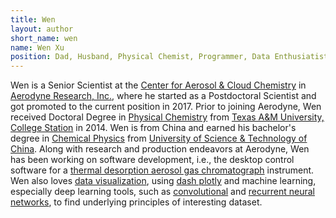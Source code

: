 ```yaml
---
title: Wen
layout: author
short_name: wen
name: Wen Xu
position: Dad, Husband, Physical Chemist, Programmer, Data Enthusiatist, ...
---
```


Wen is a Senior Scientist at the [Center for Aerosol & Cloud Chemistry](http://www.aerodyne.com/aerosol-cloud-chemistry) in [Aerodyne Research, Inc.](http://www.aerodyne.com), where he started as a Postdoctoral Scientist and got promoted to the current position in 2017. Prior to joining Aerodyne, Wen received Doctoral Degree in [Physical Chemistry](https://en.wikipedia.org/wiki/Physical_chemistry) from [Texas A&M University, College Station](http://www.tamu.edu) in 2014. Wen is from China and earned his bachelor's degree in [Chemical Physics](https://en.wikipedia.org/wiki/Chemical_physics) from [University of Science & Technology of China](http://en.ustc.edu.cn). Along with research and production endeavors at Aerodyne, Wen has been working on software development, i.e., the desktop control software for a [thermal desorption aerosol gas chromatograph](https://sites.google.com/site/tagaerosol/software) instrument. Wen also loves [data visualization](https://en.wikipedia.org/wiki/Data_visualization), using [dash plotly](https://dash.plot.ly) and machine learning, especially deep learning tools, such as [convolutional](http://cs231n.github.io/convolutional-networks/) and [recurrent neural networks](https://colah.github.io/posts/2015-08-Understanding-LSTMs/), to find underlying principles of interesting dataset.